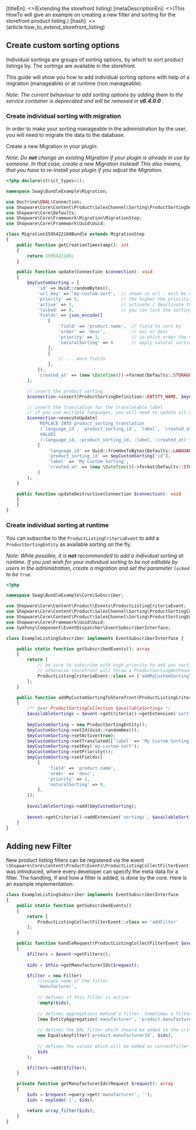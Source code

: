 [titleEn]: <>(Extending the storefront listing)
[metaDescriptionEn]: <>(This HowTo will give an example on creating a new filter and sorting for the storefront product listing.)
[hash]: <>(article:how_to_extend_storefront_listing)

## Create custom sorting options

Individual sortings are groups of sorting options, by which to sort product listings by.
The sortings are available in the storefront.

This guide will show you how to add individual sorting options with help of a migration (manageable) or at runtime (non manageable).

*Note: The current behaviour to add sorting options by adding them to the service container is deprecated and will be removed in **v6.4.0.0** .*
 
### Create individual sorting with migration

In order to make your sorting manageable in the administration by the user, you will need to migrate the data to the database.

Create a new Migration in your plugin:
    
*Note: Do **not** change an existing Migration if your plugin is already in use by someone. In that case, create a new Migration instead!
This also means, that you have to re-install your plugin if you adjust the Migration.*

```php
<?php declare(strict_types=1);

namespace Swag\BundleExample\Migration;

use Doctrine\DBAL\Connection;
use Shopware\Core\Content\Product\SalesChannel\Sorting\ProductSortingDefinition;
use Shopware\Core\Defaults;
use Shopware\Core\Framework\Migration\MigrationStep;
use Shopware\Core\Framework\Uuid\Uuid;

class Migration1595422169Bundle extends MigrationStep
{
    public function getCreationTimestamp(): int
    {
        return 1595422169;
    }

    public function update(Connection $connection): void
    {
        $myCustomSorting = [
            'id' => Uuid::randomBytes(),
            'url_key' => 'my-custom-sort',  // shown in url - must be unique system wide
            'priority' => 5,                // the higher the priority, the further upwards it will be shown in the sortings dropdown in storefront
            'active' => 1,                  // activate / deactivate the sorting
            'locked' => 0,                  // you can lock the sorting here to prevent it from being edited in the administration
            'fields' => json_encode([
                [
                    'field' => 'product.name',  // field to sort by 
                    'order' => 'desc',          // asc or desc
                    'priority' => 1,            // in which order the sorting is to applied (higher priority comes first)
                    'naturalSorting' => 0       // apply natural sorting logic to this field
                ],
                [
                    // ... more fields
                ],
            ]),
            'created_at' => (new \DateTime())->format(Defaults::STORAGE_DATE_TIME_FORMAT),
        ];

        // insert the product sorting
        $connection->insert(ProductSortingDefinition::ENTITY_NAME, $myCustomSorting);

        // insert the translation for the translatable label
        // if you use multiple languages, you will need to update all of them
        $connection->executeUpdate(
            'REPLACE INTO product_sorting_translation
             (`language_id`, `product_sorting_id`, `label`, `created_at`)
             VALUES
             (:language_id, :product_sorting_id, :label, :created_at)',
            [
                'language_id' => Uuid::fromHexToBytes(Defaults::LANGUAGE_SYSTEM),
                'product_sorting_id' => $myCustomSorting['id'],
                'label' => 'My Custom Sorting',
                'created_at' => (new \DateTime())->format(Defaults::STORAGE_DATE_TIME_FORMAT),
            ]
        );
    }

    public function updateDestructive(Connection $connection): void
    {
    }
}
```

### Create individual sorting at runtime

You can subscribe to the `ProductListingCriteriaEvent` to add a `ProductSortingEntity` as available sorting on the fly.

*Note: While possible, it is **not** recommended to add a individual sorting at runtime.
If you just wish for your individual sorting to be not editable by users in the administration, create a migration and set the parameter `locked` to be `true`.*

```php
<?php

namespace Swag\BundleExample\Core\Subscriber;

use Shopware\Core\Content\Product\Events\ProductListingCriteriaEvent;
use Shopware\Core\Content\Product\SalesChannel\Sorting\ProductSortingCollection;
use Shopware\Core\Content\Product\SalesChannel\Sorting\ProductSortingEntity;
use Shopware\Core\Framework\Uuid\Uuid;
use Symfony\Component\EventDispatcher\EventSubscriberInterface;

class ExampleListingSubscriber implements EventSubscriberInterface {

    public static function getSubscribedEvents(): array
    {
        return [
            // be sure to subscribe with high priority to add you sorting before the default shopware logic applies
            // otherwise storefront will throw a ProductSortingNotFoundException
            ProductListingCriteriaEvent::class => ['addMyCustomSortingToStorefront', 500],
        ];
    }

    public function addMyCustomSortingToStorefront(ProductListingCriteriaEvent $event): void 
    {
        /** @var ProductSortingCollection $availableSortings */
        $availableSortings = $event->getCriteria()->getExtension('sortings') ?? new ProductSortingCollection();
        
        $myCustomSorting = new ProductSortingEntity();
        $myCustomSorting->setId(Uuid::randomHex());
        $myCustomSorting->setActive(true);
        $myCustomSorting->setTranslated(['label' => 'My Custom Sorting']);
        $myCustomSorting->setKey('my-custom-sort');
        $myCustomSorting->setPriority(5);
        $myCustomSorting->setFields([
            [
                'field' => 'product.name',
                'order' => 'desc',
                'priority' => 1,
                'naturalSorting' => 0,
            ],
        ]);
        
        $availableSortings->add($myCustomSorting);
        
        $event->getCriteria()->addExtension('sortings', $availableSortings);
    }
}
```


## Adding new Filter
New product listing filters can be registered via the event `\Shopware\Core\Content\Product\Events\ProductListingCollectFilterEvent` was introduced, where every developer can specify the meta data for a filter. 
The handling, if and how a filter is added, is done by the core. Here is an example implementation:

```php
class ExampleListingSubscriber implements EventSubscriberInterface
{
    public static function getSubscribedEvents()
    {
        return [
            ProductListingCollectFilterEvent::class => 'addFilter'
        ];
    }

    public function handleRequest(ProductListingCollectFilterEvent $event)
    {
        $filters = $event->getFilters();
        
        $ids = $this->getManufacturerIds($request);

        $filter = new Filter(
            //unique name of the filter
            'manufacturer',
            
            // defines if this filter is active
            !empty($ids),
            
            // defines aggregations behind a filter. Sometimes a filter contains multiple aggregations like properties
            [new EntityAggregation('manufacturer', 'product.manufacturerId', 'product_manufacturer')],
            
            // defines the DAL filter which should be added to the criteria   
            new EqualsAnyFilter('product.manufacturerId', $ids),
            
            // defines the values which will be added as currentFilter to the result
            $ids
        );

        $filters->add($filter);
    }

    private function getManufacturerIds(Request $request): array
    {
        $ids = $request->query->get('manufacturer', '');
        $ids = explode('|', $ids);

        return array_filter($ids);
    }
}
```
